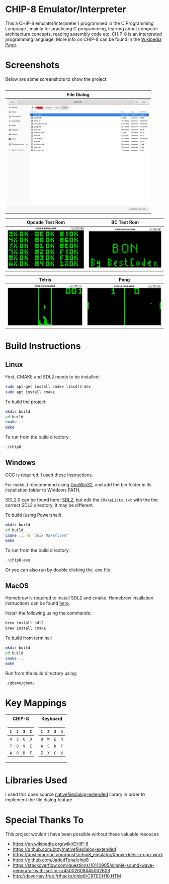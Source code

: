 # CHIP-8 Emulator/Interpreter

This a CHIP-8 emulator/interpreter I programmed in the C Programming Language , mainly for practicing C programming, learnng about computer architecture concepts, reading assembly code etc. CHIP-8 is an interpreted programming language. More info on CHIP-8 can be found in the [Wikipedia Page](https://en.wikipedia.org/wiki/CHIP-8).

# Screenshots

Below are some screenshots to show the project. 
<div align="center">
<table>
 <center>  

| File Dialog |
|:-:|
| <img src="..screenshots/../screenshots/nfd.png" width="450">|

 </table>


Opcode Test Rom             |  BC Test Rom
:-------------------------:|:-------------------------:
<img src="..screenshots/../screenshots/opcode-test.png" width="450">  |  <img src="..screenshots/../screenshots/bc-test.png" width="450">

Tetris             |  Pong
:-------------------------:|:-------------------------:
<img src="..screenshots/../screenshots/tetris.png" width="450">  |  <img src="..screenshots/../screenshots/pong.png" width="450">

</div>

# Build Instructions

## Linux

First, CMAKE and SDL2 needs to be installed:

```bash
sudo apt-get install cmake libsdl2-dev
sudo apt install cmake
```
To build the project:

```bash
mkdir build
cd build
cmake ..
make
```
To run from the build directory:

```bash
./chip8
```

## Windows

GCC is required. I used these [Instructions](https://code.visualstudio.com/docs/cpp/config-mingw).

For make, I reccommend using [GnuWin32](http://gnuwin32.sourceforge.net/packages/make.htm), and add the bin folder in its installation folder to Windows PATH.

SDL2.0 can be found here: [SDL2](https://www.libsdl.org/download-2.0.php), but edit the `CMakeLists.txt` with the the correct SDL2 directory, it may be different.

To build (using Powershell):
```bash
mkdir build
cd build
cmake .. -G "Unix Makefiles"
make
```
To run from the build directory:
```bash
.\chip8.exe
```
Or you can also run by double clicking the .exe file

## MacOS

Homebrew is required to install SDL2 and cmake. Homebrew insallation instructions can be found [here](https://brew.sh).

Install the following using the commands:
```bash
brew install sdl2
brew install cmake
```
To build from terminal:
```bash
mkdir build
cd build
cmake ..
make
```
Run from the build directory using:
```
./gbemu/gbemu 
```

# Key Mappings

<table>
<tr><th> <center> CHIP-8 </th><th> <center>Keyboard</th></tr>
<tr><td>

| `1` | `2` | `3` | `C` |
|:-:|:-:|:-:|:-:|
| `4` | `5` | `6` | `D` |
| `7` | `8` | `9` | `E` |
| `A` | `0` | `B` | `F` |

</td><td>

| `1` | `2` | `3` | `4` |
|:-:|:-:|:-:|:-:|
| `Q` | `W` | `E` | `R` |
| `A` | `S` | `D` | `F` |
| `Z` | `X` | `C` | `V` |

</td></tr> </table>

# Libraries Used

I used this open source [nativefiledialog-extended](https://github.com/btzy/nativefiledialog-extended) library in order to implement the file dialog feature.

# Special Thanks To

This project wouldn't have been possible without these valuable resouces

- https://en.wikipedia.org/wiki/CHIP-8
- https://github.com/btzy/nativefiledialog-extended
- https://austinmorlan.com/posts/chip8_emulator/#how-does-a-cpu-work
- https://github.com/JadedTuna/chip8
- https://stackoverflow.com/questions/10110905/simple-sound-wave-generator-with-sdl-in-c/45002609#45002609
- http://devernay.free.fr/hacks/chip8/C8TECH10.HTM
